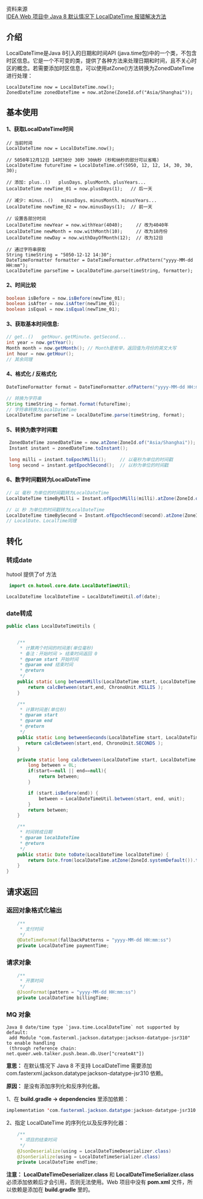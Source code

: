 资料来源<br/>
[IDEA Web 项目中 Java 8 默认情况下 LocalDateTime 报错解决方法](https://blog.csdn.net/notthin/article/details/120469064)<br/>





## 介绍

 LocalDateTime是Java 8引入的日期和时间API (java.time包)中的一个类，不包含时区信息。它是一个不可变的类，提供了各种方法来处理日期和时间，且不关心时区的概念。若需要添加时区信息，可以使用atZone()方法转换为ZonedDateTime进行处理：

```
LocalDateTime now = LocalDateTime.now();
ZonedDateTime zonedDateTime = now.atZone(ZoneId.of("Asia/Shanghai"));
```



## 基本使用

#### 1、获取LocalDateTime时间

```
// 当前时间
LocalDateTime now = LocalDateTime.now();
 
// 5050年12月12日 14时30分 30秒 30纳秒 (秒和纳秒的部分可以省略)
LocalDateTime futureTime = LocalDateTime.of(5050, 12, 12, 14, 30, 30, 30);
 
// 添加: plus..()   plusDays、plusMonth、plusYears...
LocalDateTime newTime_01 = now.plusDays(1);   // 后一天
 
// 减少: minus..()   minusDays、minusMonth、minusYears...
LocalDateTime newTime_02 = now.minusDays(1);  // 前一天
 
// 设置各部分时间
LocalDateTime newYear = now.withYear(4040);     // 改为4040年
LocalDateTime newMonth = now.withMonth(10);     // 改为10月份
LocalDateTime newDay = now.withDayOfMonth(12);  // 改为12日
 
// 通过字符串获取
String timeString = "5050-12-12 14:30";
DateTimeFormatter formatter = DateTimeFormatter.ofPattern("yyyy-MM-dd HH:mm");
LocalDateTime parseTime = LocalDateTime.parse(timeString, formatter);

```

#### 2、时间比较

```java
boolean isBefore = now.isBefore(newTime_01);
boolean isAfter = now.isAfter(newTime_01);
boolean isEqual = now.isEqual(newTime_01);
```

#### 3、获取基本时间信息:

```java
// get..()   getHour、getMinute、getSecond...
int year = now.getYear();
Month month = now.getMonth(); // Month是枚举，返回值为月份的英文大写
int hour = now.getHour();
// 其余同理
```

#### 4、格式化 / 反格式化

```java
DateTimeFormatter format = DateTimeFormatter.ofPattern("yyyy-MM-dd HH:mm:ss");
 
// 转换为字符串
String timeString = format.format(futureTime);
// 字符串转换为LocalDateTime
LocalDateTime parseTime = LocalDateTime.parse(timeString, format);
```

#### 5、转换为数字时间戳

```java
 ZonedDateTime zonedDateTime = now.atZone(ZoneId.of("Asia/Shanghai"));
 Instant instant = zonedDateTime.toInstant();
 
 long milli = instant.toEpochMilli();     // 以毫秒为单位的时间戳
 long second = instant.getEpochSecond();  // 以秒为单位的时间戳
```

#### 6、数字时间戳转为LocalDateTime

```java
// 以 毫秒 为单位的时间戳转为LocalDateTime
LocalDateTime timeByMilli = Instant.ofEpochMilli(milli).atZone(ZoneId.of("Asia/Shanghai")).toLocalDateTime();
 
// 以 秒 为单位的时间戳转为LocalDateTime
LocalDateTime timeBySecond = Instant.ofEpochSecond(second).atZone(ZoneId.of("Asia/Shanghai")).toLocalDateTime();
// LocalDate、LocalTime同理
```

## 转化

### 转成date



hutool 提供了of 方法

```java
 import cn.hutool.core.date.LocalDateTimeUtil;

LocalDateTime localDateTime = LocalDateTimeUtil.of(date);

```

### date转成

```java
public class LocalDateTimeUtils {


    /**
     * 计算两个时间的时间差(单位毫秒)
     * 备注：开始时间 > 结束时间返回 0
     * @param start 开始时间
     * @param end 结束时间
     * @return
     */
    public static Long betweenMills(LocalDateTime start, LocalDateTime end) {
        return calcBetween(start,end, ChronoUnit.MILLIS );
    }

    /**
     * 计算时间差(单位秒)
     * @param start
     * @param end
     * @return
     */
    public static Long betweenSeconds(LocalDateTime start, LocalDateTime end) {
       return calcBetween(start,end, ChronoUnit.SECONDS );
    }

    private static long calcBetween(LocalDateTime start, LocalDateTime end, ChronoUnit unit) {
        long between = 0L;
        if(start==null || end==null){
            return between;
        }

        if (start.isBefore(end)) {
            between = LocalDateTimeUtil.between(start, end, unit);
        }
        return between;
    }

    /**
     * 时间转成日期
     * @param localDateTime
     * @return
     */
    public static Date toDate(LocalDateTime localDateTime) {
        return Date.from(localDateTime.atZone(ZoneId.systemDefault()).toInstant());
    }
}
```

## 请求返回

### 返回对象格式化输出

```java
    /**
     * 支付时间
     */
    @DateTimeFormat(fallbackPatterns = "yyyy-MM-dd HH:mm:ss")
    private LocalDateTime paymentTime;
```

### 请求对象

```java
    /**
     * 开票时间
     */
    @JsonFormat(pattern = "yyyy-MM-dd HH:mm:ss")
    private LocalDateTime billingTime;
```

### MQ 对象

```
Java 8 date/time type `java.time.LocalDateTime` not supported by default:
 add Module "com.fasterxml.jackson.datatype:jackson-datatype-jsr310" to enable handling 
 (through reference chain: net.queer.web.talker.push.bean.db.User["createAt"])

```

**意思：** 在默认情况下 Java 8 不支持 LocalDateTime 需要添加 com.fasterxml.jackson.datatype:jackson-datatype-jsr310 依赖。

**原因：** 是没有添加序列化和反序列化器。

1、在 **build.gradle -> dependencies** 里添加依赖：

```java
implementation 'com.fasterxml.jackson.datatype:jackson-datatype-jsr310'
```

2、指定 LocalDateTime 的序列化以及反序列化器：

```java
	/**
	 * 项目的结束时间
	 */
	@JsonDeserialize(using = LocalDateTimeDeserializer.class)
	@JsonSerialize(using = LocalDateTimeSerializer.class)
	private LocalDateTime endTime;
```

**注意：** **LocalDateTimeDeserializer.class** 和 **LocalDateTimeSerializer.class** 必须添加依赖后才会引用，否则无法使用。Web 项目中没有 **pom.xml** 文件，所以依赖是添加在 **build.gradle** 里的。



